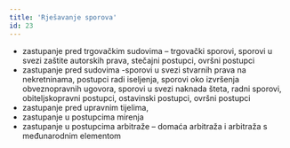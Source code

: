 ```yaml
---
title: 'Rješavanje sporova'
id: 23
---
```


* zastupanje pred trgovačkim sudovima – trgovački sporovi, sporovi u svezi zaštite autorskih prava, stečajni postupci, ovršni postupci
* zastupanje pred sudovima -sporovi u svezi stvarnih prava na nekretninama, postupci radi iseljenja, sporovi oko izvršenja obveznopravnih ugovora, sporovi u svezi naknada šteta, radni sporovi, obiteljskopravni postupci, ostavinski postupci, ovršni postupci
* zastupanje pred upravnim tijelima,
* zastupanje u postupcima mirenja
* zastupanje u postupcima arbitraže – domaća arbitraža i arbitraža s međunarodnim elementom

